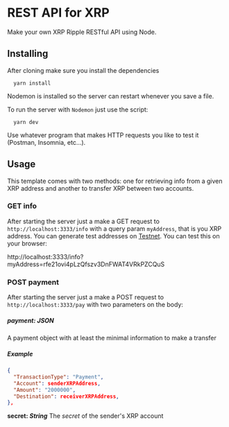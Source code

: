 # REST API for XRP
Make your own XRP Ripple RESTful API using Node.

## Installing
After cloning make sure you install the dependencies
  ```
    yarn install
  ```
Nodemon is installed so the server can restart whenever you save a file.

To run the server with `Nodemon` just use the script: 
  ```
    yarn dev
  ```

Use whatever program that makes HTTP requests you like to test it (Postman, Insomnia, etc...).

## Usage

This template comes with two methods: one for retrieving info from a given XRP address and another to transfer XRP between two accounts.

### GET info

After starting the server just a make a GET request to `http://localhost:3333/info` with a query param `myAddress`, that is you XRP address. You can generate test addresses on [Testnet](https://xrpl.org/xrp-testnet-faucet.html).
You can test this on your browser:

http://localhost:3333/info?myAddress=rfe21ovi4pLzQfszv3DnFWAT4VRkPZCQuS


### POST payment

After starting the server just a make a POST request to `http://localhost:3333/pay` with two parameters on the body:


##### payment: *JSON*
A payment object with at least the minimal information to make a transfer

##### Example
```json
{
  "TransactionType": "Payment",
  "Account": senderXRPAddress,
  "Amount": "2000000",
  "Destination": receiverXRPAddress,
},
```
**secret: *String***
The *secret* of the sender's XRP account